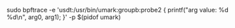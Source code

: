 sudo bpftrace -e 'usdt:/usr/bin/umark:groupb:probe2 { printf("arg value: %d %d\n", arg0, arg1); }'  -p $(pidof umark)
